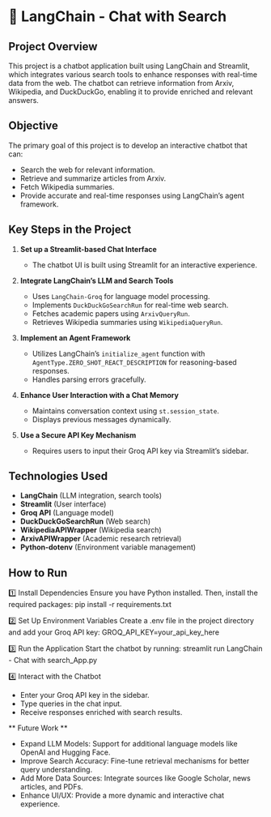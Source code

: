 # 🔎 LangChain - Chat with Search

## Project Overview
This project is a chatbot application built using LangChain and Streamlit, which integrates various search tools to enhance responses with real-time data from the web. The chatbot can retrieve information from Arxiv, Wikipedia, and DuckDuckGo, enabling it to provide enriched and relevant answers.

## Objective
The primary goal of this project is to develop an interactive chatbot that can:
- Search the web for relevant information.
- Retrieve and summarize articles from Arxiv.
- Fetch Wikipedia summaries.
- Provide accurate and real-time responses using LangChain’s agent framework.

## Key Steps in the Project
1. **Set up a Streamlit-based Chat Interface**  
   - The chatbot UI is built using Streamlit for an interactive experience.
  
2. **Integrate LangChain’s LLM and Search Tools**  
   - Uses `LangChain-Groq` for language model processing.
   - Implements `DuckDuckGoSearchRun` for real-time web search.
   - Fetches academic papers using `ArxivQueryRun`.
   - Retrieves Wikipedia summaries using `WikipediaQueryRun`.

3. **Implement an Agent Framework**  
   - Utilizes LangChain’s `initialize_agent` function with `AgentType.ZERO_SHOT_REACT_DESCRIPTION` for reasoning-based responses.
   - Handles parsing errors gracefully.

4. **Enhance User Interaction with a Chat Memory**  
   - Maintains conversation context using `st.session_state`.
   - Displays previous messages dynamically.

5. **Use a Secure API Key Mechanism**  
   - Requires users to input their Groq API key via Streamlit’s sidebar.

## Technologies Used
- **LangChain** (LLM integration, search tools)
- **Streamlit** (User interface)
- **Groq API** (Language model)
- **DuckDuckGoSearchRun** (Web search)
- **WikipediaAPIWrapper** (Wikipedia search)
- **ArxivAPIWrapper** (Academic research retrieval)
- **Python-dotenv** (Environment variable management)

## How to Run
1️⃣ Install Dependencies
Ensure you have Python installed. Then, install the required packages:
pip install -r requirements.txt

2️⃣ Set Up Environment Variables
Create a .env file in the project directory and add your Groq API key:
GROQ_API_KEY=your_api_key_here

3️⃣ Run the Application
Start the chatbot by running:
streamlit run LangChain - Chat with search_App.py

4️⃣ Interact with the Chatbot
- Enter your Groq API key in the sidebar.
- Type queries in the chat input.
- Receive responses enriched with search results.

** Future Work ** 
- Expand LLM Models: Support for additional language models like OpenAI and Hugging Face.
- Improve Search Accuracy: Fine-tune retrieval mechanisms for better query understanding.
- Add More Data Sources: Integrate sources like Google Scholar, news articles, and PDFs.
- Enhance UI/UX: Provide a more dynamic and interactive chat experience.
